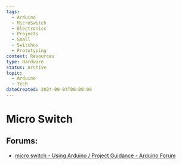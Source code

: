 ```yaml
---
tags:
  - Arduino
  - MicroSwitch
  - Electronics
  - Projects
  - Small
  - Switches
  - Prototyping
context: Resources
type: Hardware
status: Archive
topic:
  - Arduino
  - Tech
dateCreated: 2024-09-04T00:00:00
---
```

# Micro Switch
## Forums:
- [micro switch - Using Arduino / Project Guidance - Arduino Forum](https://forum.arduino.cc/t/micro-switch/173883/5)